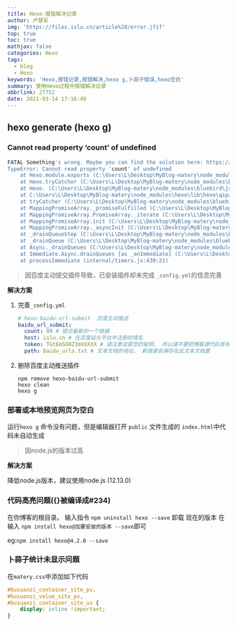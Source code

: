 ```yaml
---
title: Hexo-报错解决记录
author: 卢慧军
img: 'https://files.islu.cn/article%20/error.jfif'
top: true
toc: true
mathjax: false
categories: Hexo
tags:
  - blog
  - Hexo
keywords: 'Hexo,报错记录,报错解决,hexo g,卜蒜子错误,hexo空白'
summary: 使用Hexo过程中报错解决记录
abbrlink: 27752
date: 2021-03-14 17:16:49
---
```


## hexo generate (hexo g)

### Cannot read property ‘count’ of undefined

```sh
FATAL Something's wrong. Maybe you can find the solution here: https://hexo.io/docs/troubleshooting.html
TypeError: Cannot read property 'count' of undefined
    at Hexo.module.exports (C:\Users\L\Desktop\MyBlog-matery\node_modules\hexo-baidu-url-submit\lib\generator.js:4:41)
    at Hexo.tryCatcher (C:\Users\L\Desktop\MyBlog-matery\node_modules\bluebird\js\release\util.js:16:23)
    at Hexo. (C:\Users\L\Desktop\MyBlog-matery\node_modules\bluebird\js\release\method.js:15:34)
    at C:\Users\L\Desktop\MyBlog-matery\node_modules\hexo\lib\hexo\qipao.js:380:22
    at tryCatcher (C:\Users\L\Desktop\MyBlog-matery\node_modules\bluebird\js\release\util.js:16:23)
    at MappingPromiseArray._promiseFulfilled (C:\Users\L\Desktop\MyBlog-matery\node_modules\bluebird\js\release\map.js:68:38)
    at MappingPromiseArray.PromiseArray._iterate (C:\Users\L\Desktop\MyBlog-matery\node_modules\bluebird\js\release\promise_array.js:115:31)
    at MappingPromiseArray.init (C:\Users\L\Desktop\MyBlog-matery\node_modules\bluebird\js\release\promise_array.js:79:10)
    at MappingPromiseArray._asyncInit (C:\Users\L\Desktop\MyBlog-matery\node_modules\bluebird\js\release\map.js:37:10)
    at _drainQueueStep (C:\Users\L\Desktop\MyBlog-matery\node_modules\bluebird\js\release\async.js:97:12)
    at _drainQueue (C:\Users\L\Desktop\MyBlog-matery\node_modules\bluebird\js\release\async.js:86:9)
    at Async._drainQueues (C:\Users\L\Desktop\MyBlog-matery\node_modules\bluebird\js\release\async.js:102:5)
    at Immediate.Async.drainQueues [as _onImmediate] (C:\Users\L\Desktop\MyBlog-matery\node_modules\bluebird\js\release\async.js:15:14)
    at processImmediate (internal/timers.js:439:21)
```

> 因百度主动提交插件导致，已安装插件却未完成 `_config.yml`的信息完善

**解决方案**

1. 完善`_config.yml`

   ```yml
   # hexo-baidu-url-submit  百度主动推送
   baidu_url_submit:
     count: 80 # 提交最新的一个链接
     host: islu.cn # 在百度站长平台中注册的域名
     token: TGtEmSO8ZImXXXXX # 请注意这是您的秘钥， 所以请不要把博客源代码发布在公众仓库里!
     path: baidu_urls.txt # 文本文档的地址， 新链接会保存在此文本文档里
   ```

2. 删除百度主动推送插件

   ```shell
   npm remove hexo-baidu-url-submit
   hexo clean
   hexo g
   ```

### 部署或本地预览网页为空白

运行`hexo g` 命令没有问题，但是编辑器打开 `public` 文件生成的 `index.html`中代码未自动生成

> 因node.js的版本过高

**解决方案**

降低node.js版本，建议使用node.js (12.13.0)

### 代码高亮问题({}被编译成#234)

在你博客的根目录。
输入指令 `npm uninstall hexo --save` 卸载 现在的版本
在输入 `npm install hexo@加要安装的版本 --save`即可

eg:`npm install hexo@4.2.0 --save`

### 卜蒜子统计未显示问题

在`matery.css`中添加如下代码

```CSS
#busuanzi_container_site_pv,
#busuanzi_value_site_pv,
#busuanzi_container_site_uv {
    display: inline !important;
}
```